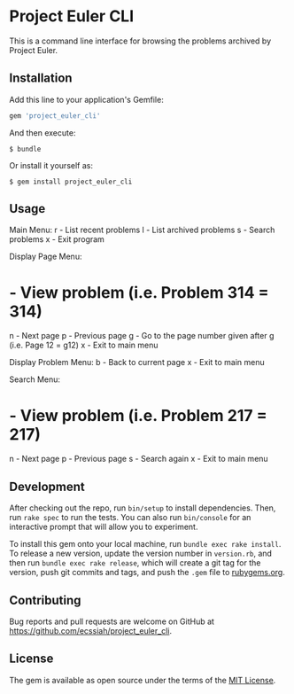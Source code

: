 # Project Euler CLI

This is a command line interface for browsing the problems archived by Project Euler.

## Installation

Add this line to your application's Gemfile:

```ruby
gem 'project_euler_cli'
```

And then execute:

    $ bundle

Or install it yourself as:

    $ gem install project_euler_cli

## Usage

Main Menu:
  r - List recent problems
  l - List archived problems
  s - Search problems
  x - Exit program

Display Page Menu:
  # - View problem (i.e. Problem 314 = 314)
  n - Next page
  p - Previous page
  g - Go to the page number given after g (i.e. Page 12 = g12)
  x - Exit to main menu

Display Problem Menu:
  b - Back to current page
  x - Exit to main menu

Search Menu:
  # - View problem (i.e. Problem 217 = 217)
  n - Next page
  p - Previous page
  s - Search again
  x - Exit to main menu

## Development

After checking out the repo, run `bin/setup` to install dependencies. Then, run `rake spec` to run the tests. You can also run `bin/console` for an interactive prompt that will allow you to experiment.

To install this gem onto your local machine, run `bundle exec rake install`. To release a new version, update the version number in `version.rb`, and then run `bundle exec rake release`, which will create a git tag for the version, push git commits and tags, and push the `.gem` file to [rubygems.org](https://rubygems.org).

## Contributing

Bug reports and pull requests are welcome on GitHub at https://github.com/ecssiah/project_euler_cli.

## License

The gem is available as open source under the terms of the [MIT License](https://opensource.org/licenses/MIT).

